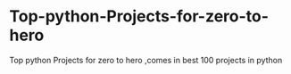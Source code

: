 # Top-python-Projects-for-zero-to-hero
Top python Projects for zero to hero ,comes in best 100 projects in python
